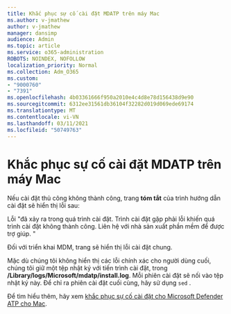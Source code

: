 ```yaml
---
title: Khắc phục sự cố cài đặt MDATP trên máy Mac
ms.author: v-jmathew
author: v-jmathew
manager: dansimp
audience: Admin
ms.topic: article
ms.service: o365-administration
ROBOTS: NOINDEX, NOFOLLOW
localization_priority: Normal
ms.collection: Adm_O365
ms.custom:
- "9000760"
- "7391"
ms.openlocfilehash: 4b03361666f950a2010e4c4d8e78d156438d9e90
ms.sourcegitcommit: 6312ee31561db36104f32282d019d069ede69174
ms.translationtype: MT
ms.contentlocale: vi-VN
ms.lasthandoff: 03/11/2021
ms.locfileid: "50749763"
---
```

# <a name="troubleshoot-mdatp-installation-problems-on-a-mac"></a>Khắc phục sự cố cài đặt MDATP trên máy Mac

Nếu cài đặt thủ công không thành công, trang **tóm tắt** của trình hướng dẫn cài đặt sẽ hiển thị lỗi sau:

Lỗi "đã xảy ra trong quá trình cài đặt. Trình cài đặt gặp phải lỗi khiến quá trình cài đặt không thành công. Liên hệ với nhà sản xuất phần mềm để được trợ giúp. "

Đối với triển khai MDM, trang sẽ hiển thị lỗi cài đặt chung.

Mặc dù chúng tôi không hiển thị các lỗi chính xác cho người dùng cuối, chúng tôi giữ một tệp nhật ký với tiến trình cài đặt, trong **/Library/logs/Microsoft/mdatp/install.log**. Mỗi phiên cài đặt sẽ nối vào tệp nhật ký này. Để chỉ ra phiên cài đặt cuối cùng, hãy sử dụng `sed` .

Để tìm hiểu thêm, hãy xem [khắc phục sự cố cài đặt cho Microsoft Defender ATP cho Mac](https://go.microsoft.com/fwlink/?linkid=2144615).
